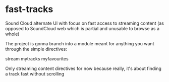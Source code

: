 fast-tracks
===========

Sound Cloud alternate UI with focus on fast access to streaming content (as opposed to SoundCloud web which is partial and unusable to browse as a whole)

The project is gonna branch into a module meant for anything you want through the simple directives:

stream
mytracks
myfavourites

Only streaming content directives for now because really, it's about finding a track fast without scrolling
